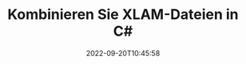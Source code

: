 ---
############################# Static ############################
layout: "auto-gen-merger"
date: 2022-09-20T10:45:58
draft: false
otherformats: odp ods odt one otp ott pdf pps ppsx ppt pptx rtf tex vdx vsdm vsdx

############################# Head ############################
head_title: "Kombinieren Sie XLAM-Dateien in C# | XLAM Fusion"
head_description: "Kombinieren Sie mehrere XLAM-Dateien in einer einzigen Datei mithilfe der C# .NET Documents Merger API. Kombinieren Sie bestimmte Seiten oder Seitenbereiche aus verschiedenen Dokumenten zu einem einzigen Dokument."

############################# Header ############################
title: "Kombinieren Sie XLAM-Dateien in C#"
description: "Kombinieren Sie XLAM mit ein paar Zeilen .NET-Code."
bg_image: "https://cms.admin.containerize.com/templates/aspose/App_Themes/V3/images/bg/header1.png"
bg_overlay: false
button:
    enable: true
    icon: "fas fa-arrow-down"
    label: "Download kostenlose Testversion"
    link: "https://downloads.groupdocs.com/merger/net"

############################# SubMenu ############################
submenu:
    enable: true

    left:
        img_alt: "GroupDocs.Merger for .NET"
        image: "https://cms.admin.containerize.com/templates/groupdocs/images/product-logos/90x90-noborder/groupdocs-merger-net.png"
        product: "GroupDocs.Merger"
        platform: ".NET"

    middle:
        button:

            # button loop
            - link: "https://apireference.groupdocs.com/merger/net"
              text: "API-Referenz"

            # button loop
            - link: "https://github.com/groupdocs-merger"
              text: "Codebeispiele"

            # button loop
            - link: "https://products.groupdocs.app/merger/family"
              text: "Live-Demos"

            # button loop
            - link: "https://purchase.groupdocs.com/pricing/merger/net"
              text: "Preisgestaltung"

    right:
        link_download: "https://downloads.groupdocs.com/merger"
        link_learn: "https://docs.groupdocs.com/merger/net"
        link_buy: "https://purchase.groupdocs.com"

############################# About ############################
about:
    enable: true
    title: "Über die GroupDocs.Merger for .NET-API"
    content: |
        [GroupDocs.Merger for .NET](/de/merger/net/) bietet eine bequeme Lösung zum Kombinieren mehrerer PDF-, Microsoft Office- (Word, Excel, PowerPoint, OneNote), OpenDocument-, HTML-, Bilder- und viele andere Dokumente in einer einzigen Datei innerhalb von .NET-Anwendungen. GroupDocs.Merger erspart Ihnen viel Aufwand, da Sie XLAM-Dokumente kombinieren dürfen - es ist nicht erforderlich, Software, Desktop-Anwendungen oder Plugins von Drittanbietern zu installieren. Jetzt ist es unnötig, Ihre Zeit zu verschwenden und Dateien manuell zu kombinieren! Die Mission von GroupDocs ist es, die beste Qualität bereitzustellen und die Workflows zur Dokumentenverarbeitung zu vereinfachen.
        
        GroupDocs.Merger API ist die richtige Wahl für Unternehmenslösungen, die Funktionen zum Kombinieren von Dateien benötigen. Diese APIs werden auf allen wichtigen Betriebssystemen und Plattformen einschließlich .NET Framework, .NET Standard, .NET Core, Mono gut unterstützt.

############################# Steps ############################
steps:
    enable: true
    title_left: "So kombinieren Sie mehrere XLAM-Dateien"
    content_left: |
        [GroupDocs.Merger for .NET](/de/merger/net/) macht es .NET-Entwicklern einfach, zwei oder mehr XLAM-Dateien in ihren Anwendungen zu kombinieren, indem sie eine paar einfache Schritte.
        
        * Erstellen Sie eine neue Instanz von **Merger** und übergeben Sie den Pfad des Quelldokuments als Konstruktorparameter.
        * Rufen Sie **Join** der **Merger**-Klasse auf und übergeben Sie den zweiten Quelldokumentpfad.
        * Rufen Sie **Save** der Klasse **Merger** auf, um das zusammengeführte Dokument zu speichern.

    title_right: "System Anforderungen"
    content_right: |
        GroupDocs.Merger for .NET-APIs werden auf allen wichtigen Plattformen und Betriebssystemen unterstützt. Bevor Sie den folgenden Code ausführen, stellen Sie bitte sicher, dass die folgenden Voraussetzungen auf Ihrem System installiert sind.

        * Betriebssysteme: Microsoft Windows, Linux, MacOS
        * Entwicklungsumgebungen: Visual Studio, Xamarin, MonoDevelop
        * Rahmen: .NET Framework, .NET Standard, .NET Core, Mono
        * Laden Sie die neueste Version von GroupDocs.Merger for .NET von [NuGet](https://www.nuget.org/packages/groupdocs.merger) herunter
         
    code: |
     {{% merger/additional-styles %}}
     {{< merger/code-merger title="So kombinieren Sie XLAM-Dateien mit C#-Beispielcode">}}

        ```csharp    
        // Kombinieren Sie XLAM-Dateien mit der GroupDocs.Merger-API
        // Merger mit Eingabedokument XLAM instanziieren
        using (Merger merger = new Merger("input1.xlam"))
          {
            // Rufen Sie die Join-Methode der Merger-Klasseninstanz auf und übergeben Sie den zweiten Quelldokumentpfad
            merger.Join("input2.xlam");
    
            // Rufen Sie die Save-Methode der Merger-Klasseninstanz auf, um das zusammengeführte Dokument zu speichern
            merger.Save("merged-file.xlam");
          }
        ```
     {{< /merger/code-merger >}}

############################# Demos ############################
demos:
    enable: true
    title: "Live-Demos - Online-App zum Kombinieren von Dokumenten"
    content: |
       Kombinieren Sie jetzt mehr als eine XLAM-Datei, indem Sie die Website [GroupDocs.Merger Live Demos](https://products.groupdocs.app/merger/family) besuchen.
       Die Live-Demo hat die folgenden Vorteile.
        
############################# About Formats ############################
about_formats:
    enable: true

############################# More Formats ############################
more_formats:
    enable: true
    title: "Zusammenführen anderer Dokumentformate"
    content: |
        .NET dokumentiert Fusions-API für Dateiformate und Bilder. Kombinieren Sie einige der gängigen Dokumentformate wie unten angegeben.

############################# Back to top ###############################
back_to_top:
    enable: true
---